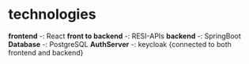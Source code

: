 # technologies

**frontend** -: React
**front to backend** -: RESI-APIs
**backend** -: SpringBoot
**Database** -: PostgreSQL
**AuthServer** -: keycloak {connected to both frontend and backend}

